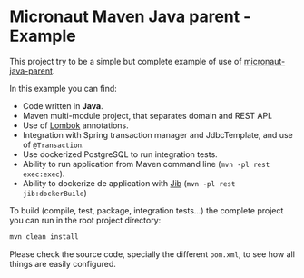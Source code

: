 # Micronaut Maven Java parent - Example

This project try to be a simple but complete example of use of [micronaut-java-parent](https://github.com/autentia/micronaut-java-parent).

In this example you can find:

 - Code written in **Java**.
 - Maven multi-module project, that separates domain and REST API.
 - Use of [Lombok](https://projectlombok.org) annotations.
 - Integration with Spring transaction manager and JdbcTemplate, and use of `@Transaction`.
 - Use dockerized PostgreSQL to run integration tests.
 - Ability to run application from Maven command line (`mvn -pl rest exec:exec`).
 - Ability to dockerize de application with [Jib](https://github.com/GoogleContainerTools/jib) (`mvn -pl rest jib:dockerBuild`)
 
 To build (compile, test, package, integration tests...) the complete project you can run in the root project directory:
 
 ```bash
mvn clean install
```
 
 Please check the source code, specially the different `pom.xml`, to see how all things are easily configured.
 
